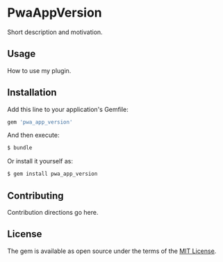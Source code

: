 # PwaAppVersion
Short description and motivation.

## Usage
How to use my plugin.

## Installation
Add this line to your application's Gemfile:

```ruby
gem 'pwa_app_version'
```

And then execute:
```bash
$ bundle
```

Or install it yourself as:
```bash
$ gem install pwa_app_version
```

## Contributing
Contribution directions go here.

## License
The gem is available as open source under the terms of the [MIT License](https://opensource.org/licenses/MIT).
